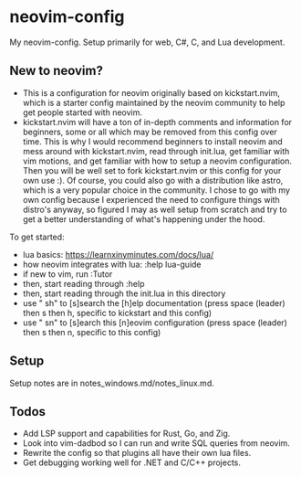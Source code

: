 # neovim-config

My neovim-config. Setup primarily for web, C#, C, and Lua development.

## New to neovim?

- This is a configuration for neovim originally based on kickstart.nvim, which is a starter config maintained by the neovim community to help get people started with neovim.
- kickstart.nvim will have a ton of in-depth comments and information for beginners, some or all which may be removed from this config over time. This is why I would recommend beginners to install neovim and mess around with kickstart.nvim, read through init.lua, get familiar with vim motions, and get familiar with how to setup a neovim configuration. Then you will be well set to fork kickstart.nvim or this config for your own use :). Of course, you could also go with a distribution like astro, which is a very popular choice in the community. I chose to go with my own config because I experienced the need to configure things with distro's anyway, so figured I may as well setup from scratch and try to get a better understanding of what's happening under the hood.

To get started:
  - lua basics: https://learnxinyminutes.com/docs/lua/
  - how neovim integrates with lua: :help lua-guide
  - if new to vim, run :Tutor
  - then, start reading through :help
  - then, start reading through the init.lua in this directory
  - use " sh" to [s]search the [h]elp documentation (press space (leader) then s then h, specific to kickstart and this config)
  - use " sn" to [s]earch this [n]eovim configuration (press space (leader) then s then n, specific to this config)

## Setup

Setup notes are in notes_windows.md/notes_linux.md.

## Todos

* Add LSP support and capabilities for Rust, Go, and Zig.
* Look into vim-dadbod so I can run and write SQL queries from neovim.
* Rewrite the config so that plugins all have their own lua files.
* Get debugging working well for .NET and C/C++ projects.
